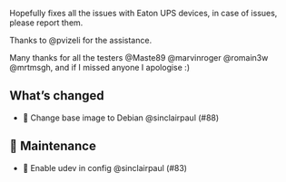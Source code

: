 Hopefully fixes all the issues with Eaton UPS devices, in case of issues, please report them.

Thanks to @pvizeli for the assistance.

Many thanks for all the testers @Maste89 @marvinroger @romain3w @mrtmsgh, and if I missed anyone I apologise :)
 
## What’s changed

- 🔨 Change base image to Debian @sinclairpaul (#88)

## 🧰 Maintenance

- 🔨 Enable udev in config @sinclairpaul (#83)

